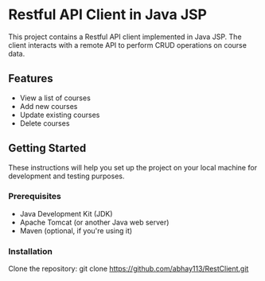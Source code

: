 # Restful API Client in Java JSP

This project contains a Restful API client implemented in Java JSP. The client interacts with a remote API to perform CRUD operations on course data.

## Features

- View a list of courses
- Add new courses
- Update existing courses
- Delete courses

## Getting Started

These instructions will help you set up the project on your local machine for development and testing purposes.

### Prerequisites

- Java Development Kit (JDK)
- Apache Tomcat (or another Java web server)
- Maven (optional, if you're using it)

### Installation

Clone the repository:
git clone https://github.com/abhay113/RestClient.git
